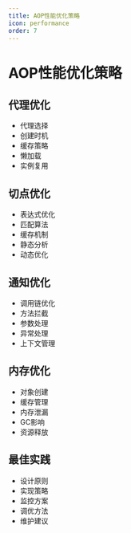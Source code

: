 ```yaml
---
title: AOP性能优化策略
icon: performance
order: 7
---
```


# AOP性能优化策略

## 代理优化
- 代理选择
- 创建时机
- 缓存策略
- 懒加载
- 实例复用

## 切点优化
- 表达式优化
- 匹配算法
- 缓存机制
- 静态分析
- 动态优化

## 通知优化
- 调用链优化
- 方法拦截
- 参数处理
- 异常处理
- 上下文管理

## 内存优化
- 对象创建
- 缓存管理
- 内存泄漏
- GC影响
- 资源释放

## 最佳实践
- 设计原则
- 实现策略
- 监控方案
- 调优方法
- 维护建议

